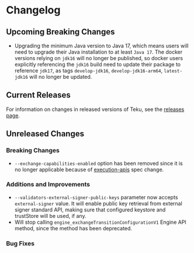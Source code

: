 # Changelog

## Upcoming Breaking Changes

- Upgrading the minimum Java version to Java 17, which means users will need to upgrade their Java installation to at least `Java 17`.  The docker versions relying on `jdk16` will no longer be published, so docker users explicitly referencing the `jdk16` build need to update their package to reference `jdk17`, as tags `develop-jdk16`, `develop-jdk16-arm64`, `latest-jdk16` will no longer be updated.

## Current Releases

For information on changes in released versions of Teku, see the [releases page](https://github.com/ConsenSys/teku/releases).

## Unreleased Changes

### Breaking Changes

- `--exchange-capabilities-enabled` option has been removed since it is no longer applicable because of [execution-apis](https://github.com/ethereum/execution-apis/pull/418) spec change.

### Additions and Improvements

- `--validators-external-signer-public-keys` parameter now accepts `external-signer` value. It will enable public key retrieval from external signer standard API, making sure that configured keystore and trustStore will be used, if any.
- Will stop calling `engine_exchangeTransitionConfigurationV1` Engine API method, since the method has been deprecated.

### Bug Fixes
